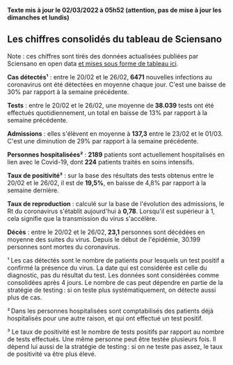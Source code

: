 <strong>Texte mis à jour le 02/03/2022 à 05h52 (attention, pas de mise à jour les dimanches et lundis)</strong><h2>Les chiffres consolidés du tableau de Sciensano</h2><p>Note : ces chiffres sont tirés des données actualisées publiées par Sciensano en open data <a href='https://datastudio.google.com/embed/u/0/reporting/c14a5cfc-cab7-4812-848c-0369173148ab/page/ZwmOB_blank'>et mises sous forme de tableau ici</a>.<p><strong>Cas détectés¹</strong> : entre le 20/02 et le 26/02,<strong> 6471</strong> nouvelles infections au coronavirus ont été détectées en moyenne chaque jour. C'est une baisse de 30% par rapport à la semaine précédente.<p><strong>Tests</strong> : entre le 20/02 et le 26/02, une moyenne de<strong> 38.039</strong> tests ont été effectués quotidiennement, un total en baisse de 13% par rapport à la semaine précédente.<p><strong>Admissions</strong> : elles s'élèvent en moyenne à <strong> 137,3</strong> entre le 23/02 et le 01/03. C'est une diminution de 29% par rapport à la semaine précédente.<p><strong>Personnes hospitalisées²</strong> : <strong>2189</strong> patients sont actuellement hospitalisés en lien avec le Covid-19, dont <strong>224</strong> patients traités en soins intensifs.<p><strong>Taux de positivité³</strong> : sur la base des résultats des tests obtenus entre le 20/02 et le 26/02, il est de <strong>19,5%</strong>, en baisse de 4,8% par rapport à la semaine dernière.<p><strong>Taux de reproduction</strong> : calculé sur la base de l'évolution des admissions, le Rt du coronavirus s'établit aujourd'hui à <strong>0,78</strong>. Lorsqu'il est supérieur à 1, cela signifie que la transmission du virus s'accélère.<p><strong>Décès</strong> : entre le 20/02 et le 26/02,<strong> 23,1</strong> personnes sont décédées en moyenne des suites du virus. Depuis le début de l'épidémie, 30.199 personnes sont mortes du coronavirus.<p>¹ Les cas détectés sont le nombre de patients pour lesquels un test positif a confirmé la présence du virus. La date qui est considérée est celle du diagnostic, pas du résultat du test. Les données sont considérées comme consolidées après 4 jours. Le nombre de cas peut dépendre en partie de la stratégie de testing : si on teste plus systématiquement, on détecte aussi plus de cas.<p>² Dans les personnes hospitalisées sont comptabilisés des patients déjà hospitalisés pour une autre raison, et qui ont effectué un test positif.<p>³ Le taux de positivité est le nombre de tests positifs par rapport au nombre de tests effectués. Une même personne peut être testée plusieurs fois. Il dépend lui aussi de la stratégie de testing : si on ne teste pas assez, le taux de positivité va être plus élevé.